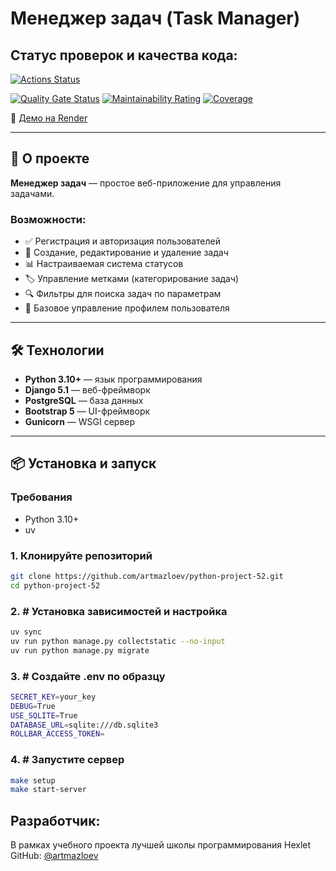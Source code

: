 # Менеджер задач (Task Manager)

## Статус проверок и качества кода:
[![Actions Status](https://github.com/artmazloev/python-project-52/actions/workflows/hexlet-check.yml/badge.svg)](https://github.com/artmazloev/python-project-52/actions)

[![Quality Gate Status](https://sonarcloud.io/api/project_badges/measure?project=artmazloev_python-project-52&metric=alert_status)](https://sonarcloud.io/summary/new_code?id=artmazloev_python-project-52)
[![Maintainability Rating](https://sonarcloud.io/api/project_badges/measure?project=artmazloev_python-project-52&metric=sqale_rating)](https://sonarcloud.io/summary/new_code?id=artmazloev_python-project-52)
[![Coverage](https://sonarcloud.io/api/project_badges/measure?project=artmazloev_python-project-52&metric=coverage)](https://sonarcloud.io/summary/new_code?id=artmazloev_python-project-52)

🔗 [Демо на Render](https://task-manager-art-mazloev.onrender.com/)

---

## 📌 О проекте

**Менеджер задач** — простое веб-приложение для управления задачами.

### Возможности:
- ✅ Регистрация и авторизация пользователей
- 📝 Создание, редактирование и удаление задач
- 📊 Настраиваемая система статусов
- 🏷️ Управление метками (категорирование задач)
- 🔍 Фильтры для поиска задач по параметрам
- 👤 Базовое управление профилем пользователя


---

## 🛠️ Технологии

- **Python 3.10+** — язык программирования
- **Django 5.1** — веб-фреймворк
- **PostgreSQL** — база данных
- **Bootstrap 5** — UI-фреймворк
- **Gunicorn** — WSGI сервер

---

## 📦 Установка и запуск

### Требования
- Python 3.10+
- uv

### 1. Клонируйте репозиторий
```bash
git clone https://github.com/artmazloev/python-project-52.git
cd python-project-52
```
### 2. # Установка зависимостей и настройка
```bash
uv sync
uv run python manage.py collectstatic --no-input
uv run python manage.py migrate
```
### 3. # Создайте .env по образцу
```bash
SECRET_KEY=your_key
DEBUG=True
USE_SQLITE=True
DATABASE_URL=sqlite:///db.sqlite3
ROLLBAR_ACCESS_TOKEN=
```

### 4. # Запустите сервер
```bash
make setup
make start-server
```

## Разработчик:
В рамках учебного проекта лучшей школы программирования Hexlet
GitHub: [@artmazloev](https://github.com/artmazloev)
